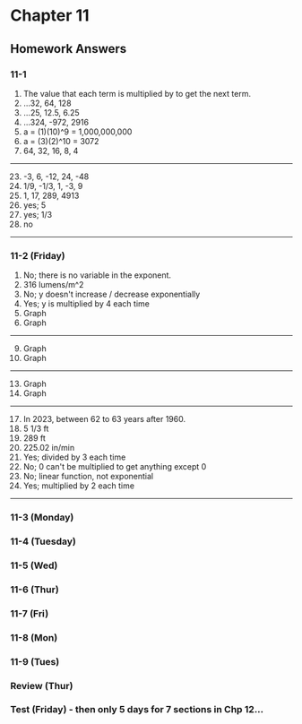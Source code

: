 # Chapter 11

## Homework Answers

### 11-1

1. The value that each term is multiplied by to get the next term.
2. ...32, 64, 128
3. ...25, 12.5, 6.25
4. ...324, -972, 2916
5. a = (1)(10)^9 = 1,000,000,000
6. a = (3)(2)^10 = 3072
7. 64, 32, 16, 8, 4

---

23. -3, 6, -12, 24, -48
24. 1/9, -1/3, 1, -3, 9
25. 1, 17, 289, 4913
26. yes; 5
27. yes; 1/3
28. no

---

### 11-2 (Friday)

1. No; there is no variable in the exponent.
2. 316 lumens/m^2
3. No; y doesn't increase / decrease exponentially
4. Yes; y is multiplied by 4 each time
5. Graph
6. Graph

---

9. Graph
10. Graph

---

13. Graph
14. Graph

---

17. In 2023, between 62 to 63 years after 1960.
18. 5 1/3 ft
19. 289 ft
20. 225.02 in/min
21. Yes; divided by 3 each time
22. No; 0 can't be multiplied to get anything except 0
23. No; linear function, not exponential
24. Yes; multiplied by 2 each time

---

### 11-3 (Monday)

### 11-4 (Tuesday)

### 11-5 (Wed)

### 11-6 (Thur)

### 11-7 (Fri)

### 11-8 (Mon)

### 11-9 (Tues)

### Review (Thur)

### Test (Friday) - then only 5 days for 7 sections in Chp 12...
